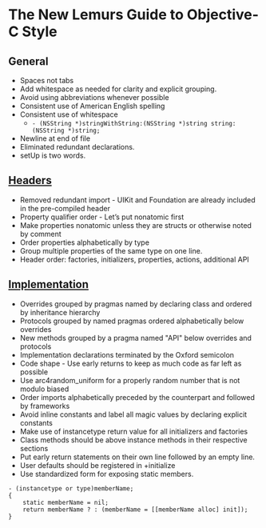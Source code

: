 # The New Lemurs Guide to Objective-C Style

## General

* Spaces not tabs
* Add whitespace as needed for clarity and explicit grouping.
* Avoid using abbreviations whenever possible
* Consistent use of American English spelling
* Consistent use of whitespace
  * `- (NSString *)stringWithString:(NSString *)string string:(NSString *)string;`
* Newline at end of file
* Eliminated redundant declarations.
* setUp is two words.

## [Headers](./Headers.md)

* Removed redundant import - UIKit and Foundation are already included in the pre-compiled header
* Property qualifier order - Let’s put nonatomic first
* Make properties nonatomic unless they are structs or otherwise noted by comment
* Order properties alphabetically by type
* Group multiple properties of the same type on one line.
* Header order: factories, initializers, properties, actions, additional API

## [Implementation](./Implementation.md)

* Overrides grouped by pragmas named by declaring class and ordered by inheritance hierarchy
* Protocols grouped by named pragmas ordered alphabetically below overrides
* New methods grouped by a pragma named "API" below overrides and protocols
* Implementation declarations terminated by the Oxford semicolon
* Code shape - Use early returns to keep as much code as far left as possible
* Use arc4random_uniform for a properly random number that is not modulo biased
* Order imports alphabetically preceded by the counterpart and followed by frameworks
* Avoid inline constants and label all magic values by declaring explicit constants
* Make use of instancetype return value for all initializers and factories
* Class methods should be above instance methods in their respective sections
* Put early return statements on their own line followed by an empty line.
* User defaults should be registered in +initialize
* Use standardized form for exposing static members.

```ObjC
- (instancetype or type)memberName;
{
    static memberName = nil;
    return memberName ? : (memberName = [[memberName alloc] init]);
}
```

